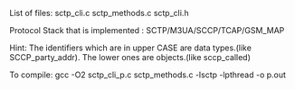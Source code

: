 
List of files: sctp_cli.c  sctp_methods.c  sctp_cli.h

Protocol Stack that is implemented : SCTP/M3UA/SCCP/TCAP/GSM_MAP

Hint: The identifiers which are in upper CASE are data types.(like SCCP_party_addr). The lower ones are objects.(like sccp_called)

To compile: gcc -O2 sctp_cli_p.c sctp_methods.c -lsctp -lpthread -o p.out

